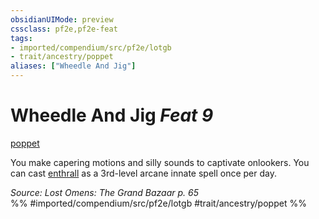 ```yaml
---
obsidianUIMode: preview
cssclass: pf2e,pf2e-feat
tags:
- imported/compendium/src/pf2e/lotgb
- trait/ancestry/poppet
aliases: ["Wheedle And Jig"]
---
```

# Wheedle And Jig  *Feat 9*  
[poppet](poppet-lotgb.md)  


You make capering motions and silly sounds to captivate onlookers. You can cast [enthrall](../spells/enthrall.md) as a 3rd-level arcane innate spell once per day.

*Source: Lost Omens: The Grand Bazaar p. 65*  
%% #imported/compendium/src/pf2e/lotgb #trait/ancestry/poppet %%